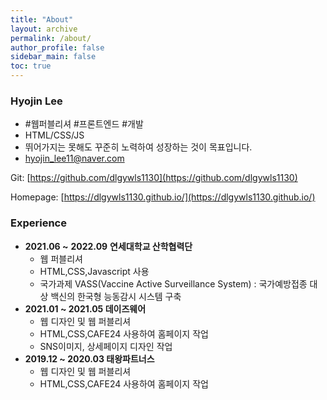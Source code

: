 ```yaml
---
title: "About"
layout: archive
permalink: /about/
author_profile: false
sidebar_main: false
toc: true
---
```


### Hyojin Lee

- #웹퍼블리셔 #프론트엔드 #개발
- HTML/CSS/JS
- 뛰어가지는 못해도 꾸준히 노력하여 성장하는 것이 목표입니다.
- hyojin_lee11@naver.com

Git: [https://github.com/dlgywls1130](https://github.com/dlgywls1130)

Homepage: [https://dlgywls1130.github.io/](https://dlgywls1130.github.io/)

### Experience

- **2021.06 ~** **2022.09** **연세대학교 산학협력단**
  - 웹 퍼블리셔
  - HTML,CSS,Javascript 사용
  - 국가과제 VASS(Vaccine Active Surveillance System) : 국가예방접종 대상 백신의 한국형 능동감시 시스템 구축
- **2021.01 ~ 2021.05 데이즈웨어**
  - 웹 디자인 및 웹 퍼블리셔
  - HTML,CSS,CAFE24 사용하여 홈페이지 작업
  - SNS이미지, 상세페이지 디자인 작업
- **2019.12 ~ 2020.03 태왕파트너스**
  - 웹 디자인 및 웹 퍼블리셔
  - HTML,CSS,CAFE24 사용하여 홈페이지 작업
